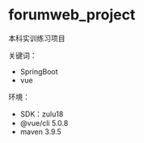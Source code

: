 # forumweb_project
本科实训练习项目

关键词：
- SpringBoot
- vue

环境：
- SDK：zulu18
- @vue/cli 5.0.8
- maven 3.9.5
